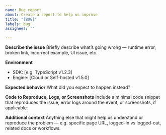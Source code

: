 ```yaml
---
name: Bug report
about: Create a report to help us improve
title: "[BUG]"
labels: bug
assignees: ''

---
```


**Describe the issue**
Briefly describe what’s going wrong — runtime error, broken link, incorrect example, UI issue, etc.

**Environment**
- SDK: [e.g. TypeScript v1.2.3]
- Engine: [Cloud or Self-hosted v1.5.0]

**Expected behavior**
What did you expect to happen instead?

**Code to Reproduce, Logs, or Screenshots**
Include a minimal code snippet that reproduces the issue, error logs around the event, or screenshots, if applicable.

**Additional context**
Anything else that might help us understand or reproduce the problem — e.g. specific page URL, logged-in vs logged-out, related docs or workflows.
